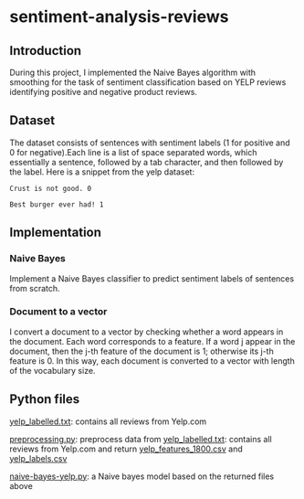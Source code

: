 # sentiment-analysis-reviews

## Introduction
During this project, I implemented the Naive Bayes algorithm with smoothing for the task of sentiment classification based on YELP reviews identifying positive and negative product reviews.

## Dataset
The dataset consists of sentences with sentiment labels (1 for positive and 0 for negative).Each line is a list of space separated words, which essentially a sentence, followed by a tab character, and then followed by the label. Here is a snippet from the yelp dataset:
```
Crust is not good. 0 

Best burger ever had! 1
```

## Implementation
### Naive Bayes 
Implement a Naive Bayes classifier to predict sentiment labels of sentences from scratch.

### Document to a vector
I convert a document to a vector by checking whether a word appears in the document. Each word corresponds to a feature. If a word j appear in the document, then the j-th feature of the document is 1; otherwise its j-th feature is 0. In this way, each document is converted to a vector with length of the vocabulary size.

## Python files
[yelp_labelled.txt](https://github.com/yding06/sentiment-analysis-reviews/blob/master/yelp_labelled.txt): contains all reviews from Yelp.com

[preprocessing.py](https://github.com/yding06/sentiment-analysis-reviews/blob/master/preprocessing.py): preprocess data from [yelp_labelled.txt](https://github.com/yding06/sentiment-analysis-reviews/blob/master/yelp_labelled.txt): contains all reviews from Yelp.com and return [yelp_features_1800.csv](https://github.com/yding06/sentiment-analysis-reviews/blob/master/yelp_%20features_1800.csv) and [yelp_labels.csv](https://github.com/yding06/sentiment-analysis-reviews/blob/master/yelp_labels.csv)

[naive-bayes-yelp.py](https://github.com/yding06/sentiment-analysis-reviews/blob/master/naive-bayes-yelp.py): a Naive bayes model based on the returned files above
